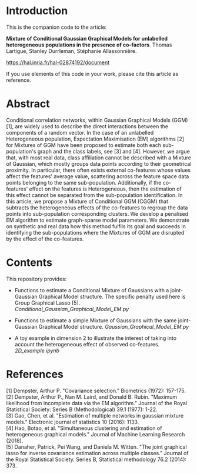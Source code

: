 # Introduction

This is the companion code to the article:


**Mixture of Conditional Gaussian Graphical Models for unlabelled heterogeneous populations in the presence of co-factors**. Thomas Lartigue, Stanley Durrleman, Stéphanie Allassonnière. 

https://hal.inria.fr/hal-02874192/document

If you use elements of this code in your work, please cite this article as reference.

# Abstract

Conditional correlation networks, within Gaussian Graphical Models (GGM) [1], are widely used to describe the direct interactions between the components of a random vector. In the case of an unlabelled Heterogeneous population, Expectation Maximisation (EM) algorithms [2] for Mixtures of GGM have been proposed to estimate both each sub-population's graph and the class labels, see [3] and [4]. However, we argue that, with most real data, class affiliation cannot be described with a Mixture of Gaussian, which mostly groups data points according to their geometrical proximity. In particular, there often exists external co-features whose values affect the features' average value, scattering across the feature space data points belonging to the same sub-population. Additionally, if the co-features' effect on the features is Heterogeneous, then the estimation of this effect cannot be separated from the sub-population identification. In this article, we propose a Mixture of Conditional GGM (CGGM) that subtracts the heterogeneous effects of the co-features to regroup the data points into sub-population corresponding clusters. We develop a penalised EM algorithm to estimate graph-sparse model parameters. We demonstrate on synthetic and real data how this method fulfils its goal and succeeds in identifying the sub-populations where the Mixtures of GGM are disrupted by the effect of the co-features.

# Contents

This repository provides:

- Functions to estimate a Conditional Mixture of Gaussians with a joint-Gaussian Graphical Model structure. The specific penalty used here is Group Graphical Lasso [5].
*Conditional_Gaussian_Graphical_Model_EM.py*

- Functions to estimate a simple Mixture of Gaussians with the same joint-Gaussian Graphical Model structure.
*Gaussian_Graphical_Model_EM.py*

- A toy example in dimension 2 to illustrate the interest of taking into account the heterogeneous effect of observed co-features.
*2D_example.ipynb*


# References

[1] Dempster, Arthur P. "Covariance selection." Biometrics (1972): 157-175.\
[2] Dempster, Arthur P., Nan M. Laird, and Donald B. Rubin. "Maximum likelihood from incomplete data via the EM algorithm." Journal of the Royal Statistical Society: Series B (Methodological) 39.1 (1977): 1-22.\
[3] Gao, Chen, et al. "Estimation of multiple networks in gaussian mixture models." Electronic journal of statistics 10 (2016): 1133.\
[4] Hao, Botao, et al. "Simultaneous clustering and estimation of heterogeneous graphical models." Journal of Machine Learning Research (2018).\
[5] Danaher, Patrick, Pei Wang, and Daniela M. Witten. "The joint graphical lasso for inverse covariance estimation across multiple classes." Journal of the Royal Statistical Society. Series B, Statistical methodology 76.2 (2014): 373.
